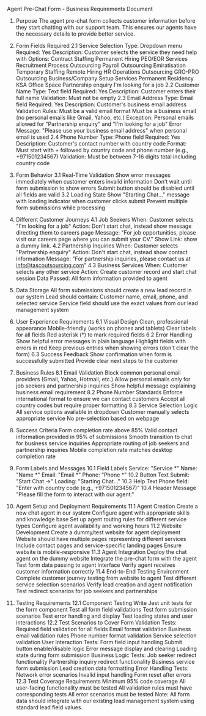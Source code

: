 Agent Pre-Chat Form - Business Requirements Document
1. Purpose
The agent pre-chat form collects customer information before they start chatting with our support team. This ensures our agents have the necessary details to provide better service.
2. Form Fields Required
2.1 Service Selection
Type: Dropdown menu
Required: Yes
Description: Customer selects the service they need help with
Options:
Contract Staffing
Permanent Hiring
PEO/EOR Services
Recruitment Process Outsourcing
Payroll Outsourcing
Emiratisation
Temporary Staffing
Remote Hiring
HR Operations Outsourcing
GRO-PRO Outsourcing
Business/Company Setup Services
Permanent Residency
KSA Office Space
Partnership enquiry
I'm looking for a job
2.2 Customer Name
Type: Text field
Required: Yes
Description: Customer enters their full name
Validation: Must not be empty
2.3 Email Address
Type: Email field
Required: Yes
Description: Customer's business email address
Validation Rules:
Must be a valid email format
Must be a business email (no personal emails like Gmail, Yahoo, etc.)
Exception: Personal emails allowed for "Partnership enquiry" and "I'm looking for a job"
Error Message: "Please use your business email address" when personal email is used
2.4 Phone Number
Type: Phone field
Required: Yes
Description: Customer's contact number with country code
Format: Must start with + followed by country code and phone number (e.g., +971501234567)
Validation: Must be between 7-16 digits total including country code
3. Form Behavior
3.1 Real-Time Validation
Show error messages immediately when customer enters invalid information
Don't wait until form submission to show errors
Submit button should be disabled until all fields are valid
3.2 Loading State
Show "Starting Chat..." message with loading indicator when customer clicks submit
Prevent multiple form submissions while processing
4. Different Customer Journeys
4.1 Job Seekers
When: Customer selects "I'm looking for a job"
Action: Don't start chat, instead show message directing them to careers page
Message: "For job opportunities, please visit our careers page where you can submit your CV."
Show Link: show a dummy link.
4.2 Partnership Inquiries
When: Customer selects "Partnership enquiry"
Action: Don't start chat, instead show contact information
Message: "For partnership inquiries, please contact us at info@tascoutsourcing.com"
4.3 Business Services
When: Customer selects any other service
Action: Create customer record and start chat session
Data Passed: All form information provided to agent
5. Data Storage
All form submissions should create a new lead record in our system
Lead should contain: Customer name, email, phone, and selected service
Service field should use the exact values from our lead management system
6. User Experience Requirements
6.1 Visual Design
Clean, professional appearance
Mobile-friendly (works on phones and tablets)
Clear labels for all fields
Red asterisk (*) to mark required fields
6.2 Error Handling
Show helpful error messages in plain language
Highlight fields with errors in red
Keep previous entries when showing errors (don't clear the form)
6.3 Success Feedback
Show confirmation when form is successfully submitted
Provide clear next steps to the customer


8. Business Rules
8.1 Email Validation
Block common personal email providers (Gmail, Yahoo, Hotmail, etc.)
Allow personal emails only for job seekers and partnership inquiries
Show helpful message explaining business email requirement
8.2 Phone Number Standards
Enforce international format to ensure we can contact customers
Accept all country codes but require proper formatting
8.3 Service Selection Logic
All service options available in dropdown
Customer manually selects appropriate service
No pre-selection based on webpage
9. Success Criteria
Form completion rate above 85%
Valid contact information provided in 95% of submissions
Smooth transition to chat for business service inquiries
Appropriate routing of job seekers and partnership inquiries
Mobile completion rate matches desktop completion rate
10. Form Labels and Messages
10.1 Field Labels
Service: "Service *"
Name: "Name *"
Email: "Email *"
Phone: "Phone *"
10.2 Button Text
Submit: "Start Chat →"
Loading: "Starting Chat..."
10.3 Help Text
Phone field: "Enter with country code (e.g., +971501234567)"
10.4 Header Message
"Please fill the form to interact with our agent."
11. Agent Setup and Deployment Requirements
11.1 Agent Creation
Create a new chat agent in our system
Configure agent with appropriate skills and knowledge base
Set up agent routing rules for different service types
Configure agent availability and working hours
11.2 Website Development
Create a dummy/test website for agent deployment
Website should have multiple pages representing different services
Include contact pages and service-specific landing pages
Ensure website is mobile-responsive
11.3 Agent Integration
Deploy the chat agent on the dummy website
Integrate the pre-chat form with the agent
Test form data passing to agent interface
Verify agent receives customer information correctly
11.4 End-to-End Testing Environment
Complete customer journey testing from website to agent
Test different service selection scenarios
Verify lead creation and agent notification
Test redirect scenarios for job seekers and partnerships
12. Testing Requirements
12.1 Component Testing
Write Jest unit tests for the form component
Test all form field validations
Test form submission scenarios
Test error handling and display
Test loading states and user interactions
12.2 Test Scenarios to Cover
Form Validation Tests:
Required field validation for all fields
Email format validation
Business email validation rules
Phone number format validation
Service selection validation
User Interaction Tests:
Form field input handling
Submit button enable/disable logic
Error message display and clearing
Loading state during form submission
Business Logic Tests:
Job seeker redirect functionality
Partnership inquiry redirect functionality
Business service form submission
Lead creation data formatting
Error Handling Tests:
Network error scenarios
Invalid input handling
Form reset after errors
12.3 Test Coverage Requirements
Minimum 95% code coverage
All user-facing functionality must be tested
All validation rules must have corresponding tests
All error scenarios must be tested
Note: All form data should integrate with our existing lead management system using standard lead field values.


